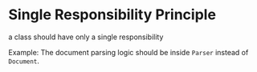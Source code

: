 # Single Responsibility Principle
  
a class should have only a single responsibility

Example: The document parsing logic should be inside <code>Parser</code> instead of <code>Document</code>.